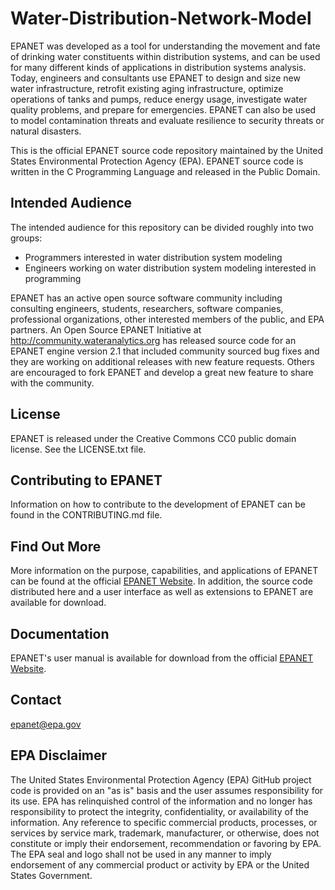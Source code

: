 Water-Distribution-Network-Model
================================


EPANET was developed as a tool for understanding the movement and fate of drinking water constituents within distribution systems, and can be used for many different kinds of applications in distribution systems analysis. Today, engineers and consultants use EPANET to design and size new water infrastructure, retrofit existing aging infrastructure, optimize operations of tanks and pumps, reduce energy usage, investigate water quality problems, and prepare for emergencies. EPANET can also be used to model contamination threats and evaluate resilience to security threats or natural disasters.

This is the official EPANET source code repository maintained by the United States Environmental Protection Agency (EPA). EPANET source code is written in the C Programming Language and released in the Public Domain.

Intended Audience
-----------------
The intended audience for this repository can be divided roughly into two groups:

 - Programmers interested in water distribution system modeling
 - Engineers working on water distribution system modeling interested in programming

EPANET has an active open source software community including consulting engineers, students, researchers, software companies, professional organizations, other interested members of the public, and EPA partners. An Open Source EPANET Initiative at http://community.wateranalytics.org has released source code for an EPANET engine version 2.1 that included community sourced bug fixes and they are working on additional releases with new feature requests. Others are encouraged to fork EPANET and develop a great new feature to share with the community.

License
-------------
EPANET is released under the Creative Commons CC0 public domain license. See the LICENSE.txt file.

Contributing to EPANET
-------------
Information on how to contribute to the development of EPANET can be found in the CONTRIBUTING.md file.

Find Out More
-------------
More information on the purpose, capabilities, and applications of EPANET can be found at the official [EPANET Website](http://www2.epa.gov/water-research/epanet). In addition, the source code distributed here and a user interface as well as extensions to EPANET are available for download.

Documentation
-------------
EPANET's user manual is available for download from the official [EPANET Website](http://www2.epa.gov/water-research/epanet).

Contact
------------------
epanet@epa.gov

EPA Disclaimer
------------------
The United States Environmental Protection Agency (EPA) GitHub project code is provided on an "as is" basis and the user assumes responsibility for its use. EPA has relinquished control of the information and no longer has responsibility to protect the integrity, confidentiality, or availability of the information. Any reference to specific commercial products, processes, or services by service mark, trademark, manufacturer, or otherwise, does not constitute or imply their endorsement, recommendation or favoring by EPA. The EPA seal and logo shall not be used in any manner to imply endorsement of any commercial product or activity by EPA or the United States Government.
